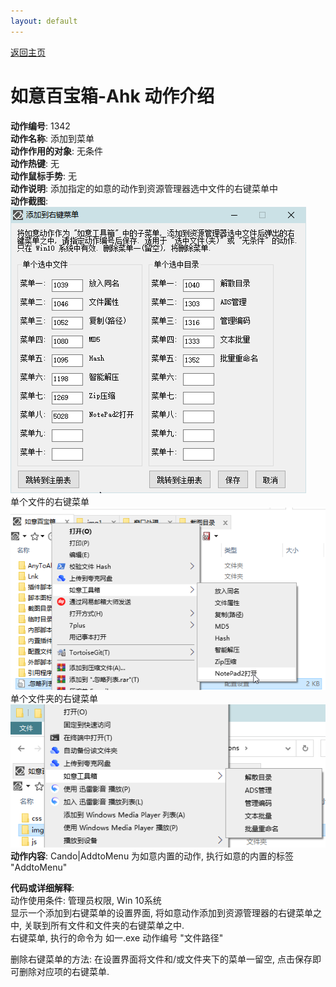```yaml
---
layout: default
---
```

<link rel="stylesheet" href="../Actions/css/atom-one-light.min.css">
<script src="../Actions/js/highlight.min.js"></script>
<script>hljs.highlightAll();</script>

[返回主页](../index.md)

# [](#header-2) 如意百宝箱-Ahk 动作介绍

**动作编号**: 1342  
**动作名称**: 添加到菜单  
**动作作用的对象**: 无条件  
**动作热键**: 无  
**动作鼠标手势**: 无  
**动作说明**: 添加指定的如意的动作到资源管理器选中文件的右键菜单中  
**动作截图**:  
  ![添加到菜单1](img1/1342-1.png)  
  单个文件的右键菜单  
  ![添加到菜单2](img1/1342-2.png)  
  单个文件夹的右键菜单  
  ![添加到菜单3](img1/1342-3.png)  
**动作内容**: Cando|AddtoMenu
为如意内置的动作, 执行如意的内置的标签 "AddtoMenu"  

**代码或详细解释**:  
动作使用条件: 管理员权限, Win 10系统  
显示一个添加到右键菜单的设置界面, 将如意动作添加到资源管理器的右键菜单之中, 关联到所有文件和文件夹的右键菜单之中.  
右键菜单, 执行的命令为 如一.exe 动作编号 "文件路径"  

删除右键菜单的方法: 在设置界面将文件和/或文件夹下的菜单一留空, 点击保存即可删除对应项的右键菜单.  